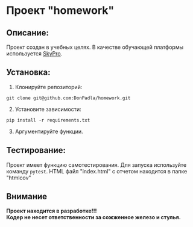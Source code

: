 # Проект "homework"

## Описание:

Проект создан в учебных целях.
В качестве обучающей платформы используется [SkyPro](https://sky.pro/#giftpopup).

## Установка:

1. Клонируйте репозиторий:
```
git clone git@github.com:DonPadla/homework.git
```
2. Установите зависимости:
```
pip install -r requirements.txt
```
3. Аргументируйте функции.

## Тестирование:
Проект имеет функцию самотестирования.
Для запуска используйте команду ```pytest```.
HTML файл "index.html" с отчетом находится в папке "htmlcov"

## Внимание
**Проект находится в разработке!!!**  
**Кодер не несет ответственности за сожженное железо и стулья.**
